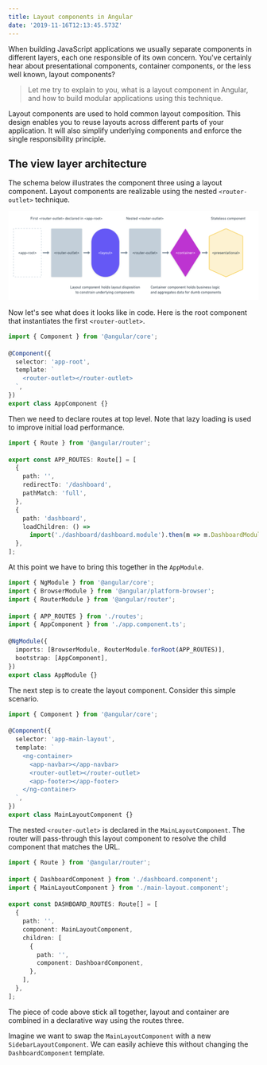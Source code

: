 ```yaml
---
title: Layout components in Angular
date: '2019-11-16T12:13:45.573Z'
---
```


When building JavaScript applications we usually separate components in different layers, each one responsible of its own concern. You've certainly hear about presentational components, container components, or the less well known, layout components?

> Let me try to explain to you, what is a layout component in Angular, and how to build modular applications using this technique.

Layout components are used to hold common layout composition. This design enables you to reuse layouts across different parts of your application. It will also simplify underlying components and enforce the single responsibility principle.

## The view layer architecture

The schema below illustrates the component three using a layout component. Layout components are realizable using the nested `<router-outlet>` technique.

![layout schema](./layout-component.png)

Now let's see what does it looks like in code. Here is the root component that instantiates the first `<router-outlet>`.

```ts
import { Component } from '@angular/core';

@Component({
  selector: 'app-root',
  template: `
    <router-outlet></router-outlet>
  `,
})
export class AppComponent {}
```

Then we need to declare routes at top level. Note that lazy loading is used to improve initial load performance.

```ts
import { Route } from '@angular/router';

export const APP_ROUTES: Route[] = [
  {
    path: '',
    redirectTo: '/dashboard',
    pathMatch: 'full',
  },
  {
    path: 'dashboard',
    loadChildren: () =>
      import('./dashboard/dashboard.module').then(m => m.DashboardModule),
  },
];
```

At this point we have to bring this together in the `AppModule`.

```ts
import { NgModule } from '@angular/core';
import { BrowserModule } from '@angular/platform-browser';
import { RouterModule } from '@angular/router';

import { APP_ROUTES } from './routes';
import { AppComponent } from './app.component.ts';

@NgModule({
  imports: [BrowserModule, RouterModule.forRoot(APP_ROUTES)],
  bootstrap: [AppComponent],
})
export class AppModule {}
```

The next step is to create the layout component. Consider this simple scenario.

```ts
import { Component } from '@angular/core';

@Component({
  selector: 'app-main-layout',
  template: `
    <ng-container>
      <app-navbar></app-navbar>
      <router-outlet></router-outlet>
      <app-footer></app-footer>
    </ng-container>
  `,
})
export class MainLayoutComponent {}
```

The nested `<router-outlet>` is declared in the `MainLayoutComponent`. The router will pass-through this layout component to resolve the child component that matches the URL.

```ts
import { Route } from '@angular/router';

import { DashboardComponent } from './dashboard.component';
import { MainLayoutComponent } from './main-layout.component';

export const DASHBOARD_ROUTES: Route[] = [
  {
    path: '',
    component: MainLayoutComponent,
    children: [
      {
        path: '',
        component: DashboardComponent,
      },
    ],
  },
];
```

The piece of code above stick all together, layout and container are combined in a declarative way using the routes three.

Imagine we want to swap the `MainLayoutComponent` with a new `SidebarLayoutComponent`. We can easily achieve this without changing the `DashboardComponent` template.
